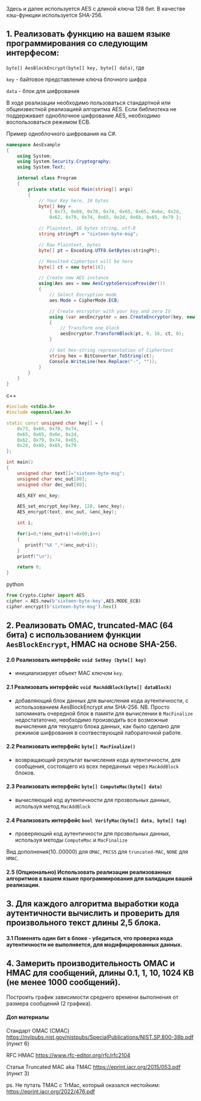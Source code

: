 Здесь и далее используется AES с длиной ключа 128 бит. В качестве хэш-функции используется SHA-256.

## 1. Реализовать функцию на вашем языке программирования со следующим интерфесом:
`byte[] AesBlockEncrypt(byte[] key, byte[] data)`, где

`key` - байтовое представление ключа блочного шифра

`data` - блок для шифрования

В ходе реализации необходимо пользоваться стандартной или общеизвестной реализацией алгоритма AES. Если библиотека не поддерживает одноблочное шифрование AES, необходимо воспользоваться режимом ECB.

Пример одноблочного шифрования на C#.
```csharp
namespace AesExample
{
    using System;
    using System.Security.Cryptography;
    using System.Text;

    internal class Program
    {
        private static void Main(string[] args)
        {
            // Your Key here, 16 bytes
            byte[] key =
                { 0x73, 0x69, 0x78, 0x74, 0x65, 0x65, 0x6e, 0x2d,
                0x62, 0x79, 0x74, 0x65, 0x2d, 0x6b, 0x65, 0x79 };

            // Plaintext, 16 bytes string, utf-8
            string stringPt = "sixteen-byte-msg";

            // Raw Plaintext, bytes
            byte[] pt = Encoding.UTF8.GetBytes(stringPt);

            // Resulted Ciphertext will be here
            byte[] ct = new byte[16];

            // Create new AES instance
            using(Aes aes = new AesCryptoServiceProvider())
            {
                // Select Encryption mode
                aes.Mode = CipherMode.ECB;

                // Create encryptor with your key and zero IV
                using (var aesEncryptor = aes.CreateEncryptor(key, new byte[16]))
                {
                    // Transform one block
                    aesEncryptor.TransformBlock(pt, 0, 16, ct, 0);
                }

                // Get hex-string representation of Ciphertext
                string hex = BitConverter.ToString(ct);
                Console.WriteLine(hex.Replace("-", ""));
            }
        }
    }
}
```

c++
```cpp
#include <stdio.h> 
#include <openssl/aes.h>   

static const unsigned char key[] = {
    0x73, 0x69, 0x78, 0x74, 
    0x65, 0x65, 0x6e, 0x2d,
    0x62, 0x79, 0x74, 0x65,
    0x2d, 0x6b, 0x65, 0x79
};

int main()
{
    unsigned char text[]="sixteen-byte-msg";
    unsigned char enc_out[80];
    unsigned char dec_out[80];

    AES_KEY enc_key;

    AES_set_encrypt_key(key, 128, &enc_key);
    AES_encrypt(text, enc_out, &enc_key);      

    int i;

    for(i=0;*(enc_out+i)!=0x00;i++)
    {
       printf("%X ",*(enc_out+i));
    }
    printf("\n");

    return 0;
} 
```

python
```python
from Crypto.Cipher import AES
cipher = AES.new(b'sixteen-byte-key',AES.MODE_ECB)
cipher.encrypt(b'sixteen-byte-msg').hex()
```

## 2. Реализовать OMAC, truncated-MAC (64 бита) с использованием функции `AesBlockEncrypt`, HMAC на основе SHA-256.

#### 2.0 Реализовать интерфейс `void SetKey (byte[] key)`
- инициализирует объект MAC ключом `key`.

#### 2.1 Реализовать интерфейс `void MacAddBlock(byte[] dataBlock)`
- добавляющий блок данных для вычисления кода аутентичности, с использованием AesBlockEncrypt или SHA-256. NB. Просто запоминать очередной блок в памяти для вычислении в
`MacFinalize` недостататочно, необходимо производить все возможные вычисления для текущего блока данных, как было сделано для режимов шифрования в соотвествующей 
лабораточной работе.

#### 2.2 Реализовать интерфейс `byte[] MacFinalize()` 
- возвращающий результат вычисления кода аутентичности, для сообщения, состоящего из всех переданных через `MacAddBlock` блоков.

#### 2.3 Реализовать интерфейс `byte[] ComputeMac(byte[] data)` 
- вычисляющий код аутентичности для прозвольных данных, используя метод `MacAddBlock`

#### 2.4 Реализовать интерфейс `bool VerifyMac(byte[] data, byte[] tag)` 
- проверяющий код аутентичности для прозвольных данных, используя методы `ComputeMac` и `MacFinalize`

Вид дополнения(10..00000) для `OMAC`, `PKCS5` для `truncated-MAC`, `NONE` для `HMAC`.

#### 2.5 (Опционально) Использовать реализации реализованных алгоритмов в вашем языке программирования для валидации вашей реализации.
    
## 3. Для каждого алгоритма выработки кода аутентичности вычислить и проверить для произвольного текст длины 2,5 блока.
#### 3.1 Поменять один бит в блоке - убедиться, что проверка кода аутентичности не выполняется, для модифицированных данных.

## 4. Замерить производительность OMAC и HMAC для сообщений, длины 0.1, 1, 10, 1024 KB (не менее 1000 сообщений). 
Построить график зависимости среднего времени выполнения от размера сообщений (2 графика).

#### Доп материалы
Стандарт OMAC (CMAC) https://nvlpubs.nist.gov/nistpubs/SpecialPublications/NIST.SP.800-38b.pdf (пункт 6)

RFC HMAC https://www.rfc-editor.org/rfc/rfc2104

Статья Truncated MAC aka TMAC https://eprint.iacr.org/2015/053.pdf (пункт 3)

ps. Не путать TMAC с TrMac, который оказался нестойким: https://eprint.iacr.org/2022/476.pdf

